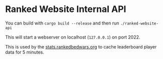 # Ranked Website Internal API

You can build with `cargo build --release` and then run `./ranked-website-api`

This will start a webserver on localhost (`127.0.0.1`) on port 2022.

This is used by the [stats.rankedbedwars.org](https://stats.rankedbedwars.org) to cache leaderboard player data for 5 minutes.